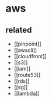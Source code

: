 # aws

## related
- [[pinpoint]]
- [[awscli]]
- [[cloudfront]]
- [[s3]]
- [[iam]]
- [[route53]]
- [[rds]]
- [[sg]]
- [[lambda]]

